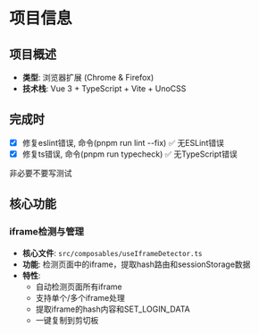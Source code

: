 #  项目信息

## 项目概述

- **类型**: 浏览器扩展 (Chrome & Firefox)
- **技术栈**: Vue 3 + TypeScript + Vite + UnoCSS

## 完成时

- [x] 修复eslint错误, 命令(pnpm run lint --fix) ✅ 无ESLint错误
- [x] 修复ts错误, 命令(pnpm run typecheck) ✅ 无TypeScript错误

非必要不要写测试

## 核心功能

### iframe检测与管理
- **核心文件**: `src/composables/useIframeDetector.ts`
- **功能**: 检测页面中的iframe，提取hash路由和sessionStorage数据
- **特性**:
  - 自动检测页面所有iframe
  - 支持单个/多个iframe处理
  - 提取iframe的hash内容和SET_LOGIN_DATA
  - 一键复制到剪切板
